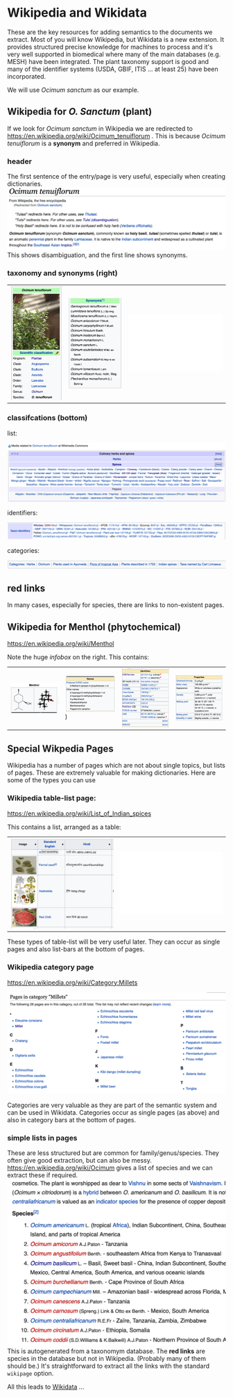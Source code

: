 # Wikipedia and Wikidata

These are the key resources for adding semantics to the documents we extract. Most of you will know Wikipedia, but Wikidata is a new
extension. It provides structured precise knowledge for machines to process and it's very well supported in biomedical where many of the main 
databases (e.g. MESH) have been integrated. The plant taxonomy support is good and many of the identifier systems (USDA, GBIF, ITIS ... at least 25) have been 
incorporated.

We will use *Ocimum sanctum* as our example.

## Wikipedia for *O. Sanctum* (plant)

If we look for *Ocimum sanctum* in Wikipedia we are redirected to
https://en.wikipedia.org/wiki/Ocimum_tenuiflorum .
This is because *Ocimum tenuiflorum* is a **synonym** and preferred in Wikipedia. 


### header
The first sentence of the entry/page is very useful, especially when creating dictionaries.
![](./wp_header.png)
This shows disambiguation, and the first line shows synonyms.
### taxonomy and synonyms (right)

<table>
<tr><td><img src="./wp_taxonomy.png" height="50%"/></td><td><img src="./wp_synonyms.png" style="height:50%;"/></td><td><img src="../misc/blank.png" style="height:50%;"/></td></tr>
</table>


### classifcations (bottom)

list:

![](./wp_listofspices.png)

identifiers:

![](./wp_identifiers.png)

categories:

![](./wp_categories.png)

## red links
In many cases, especially for species, there are links to non-existent pages. 
## Wikipedia for Menthol (phytochemical)

https://en.wikipedia.org/wiki/Menthol

Note the huge *infobox* on the right. This contains:
<table>
<tr>
  <td><img src="./wp_formula.png"/></td>
  <td><img src="./wp_names.png"/>)</td>
  <td><img src="./wp_chemids.png"/></td>
  <td><img src="./wp_properties.png"/></td>
  </tr>
</table>

## Special Wikpedia Pages

Wikipedia has a number of pages which are not about single topics, but lists of pages. These are extremely valuable for making dictionaries. Here are some of the types you can use

### Wikipedia table-list page:

https://en.wikipedia.org/wiki/List_of_Indian_spices

This contains a list, arranged as a table:

<table><tr><td width="50%"><img src="./wp_listofspicestable.png"/></td><td width="50%"><img src="../misc/blank.png"/></td></tr></table>

These types of table-list will be very useful later. They can occur as single pages and also list-bars at the bottom of pages.

### Wikipedia category page

https://en.wikipedia.org/wiki/Category:Millets

![](./wp_categorymillet.png)

Categories are very valuable as they are part of the semantic system and can be used in Wikidata. Categories occur as single pages (as above) and also in category bars at the bottom of pages.

### simple lists in pages
These are less structured but are common for family/genus/species. They often give good extraction, but can also be messy. https://en.wikipedia.org/wiki/Ocimum gives a list of species and we can extract these if required.
![](./ocimumgenus.png)
This is autogenerated from a taxonomym database. The **red links** are species in the database but not in Wikipedia. (Probably many of them should be.) It's straightforward to extract all the links with the standard `wikipage` option.

All this leads to [Wikidata](wikidata.md) ...



